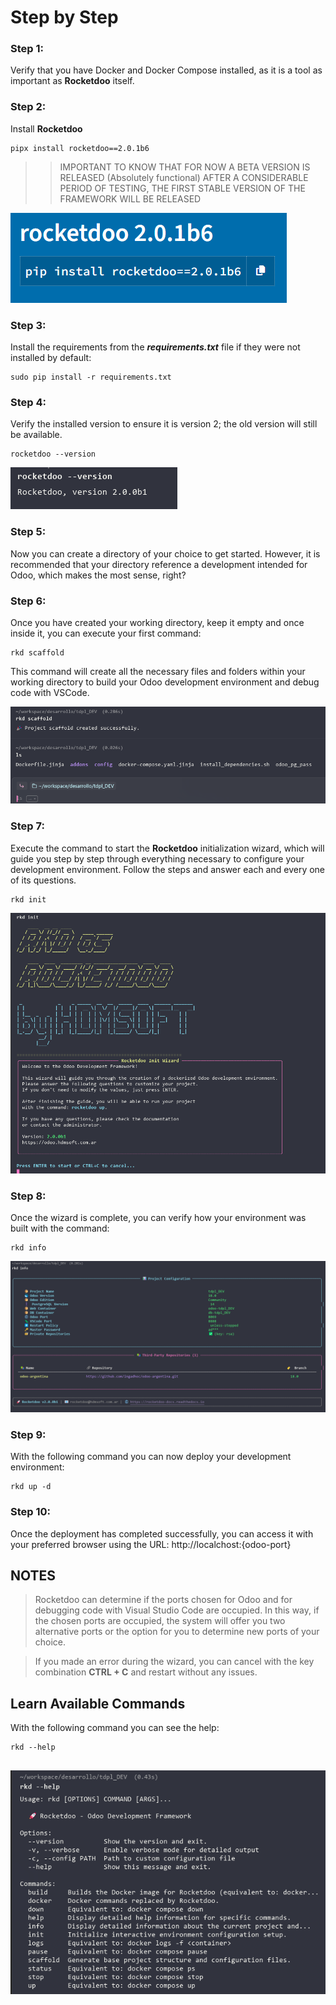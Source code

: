 # Step by Step

### Step 1:

Verify that you have Docker and Docker Compose installed, as it is a tool as important as **Rocketdoo** itself.

### Step 2:

Install **Rocketdoo**

~~~~
pipx install rocketdoo==2.0.1b6
~~~~

>> IMPORTANT TO KNOW THAT FOR NOW A BETA VERSION IS RELEASED (Absolutely functional)
>> AFTER A CONSIDERABLE PERIOD OF TESTING, THE FIRST STABLE VERSION OF THE FRAMEWORK WILL BE RELEASED

![rocketdoo-docs-img](../img/rkd-beta6.png)


### Step 3:

Install the requirements from the ***requirements.txt*** file if they were not installed by default:

~~~
sudo pip install -r requirements.txt
~~~

### Step 4:

Verify the installed version to ensure it is version 2; the old version will still be available.

~~~~
rocketdoo --version
~~~~


![rocketdoo-docs-img](../img/rkd-versionado.png)

### Step 5:

Now you can create a directory of your choice to get started. However, it is recommended that your directory reference
a development intended for Odoo, which makes the most sense, right?


### Step 6:

Once you have created your working directory, keep it empty and once inside it, you can execute your first command:

~~~~
rkd scaffold
~~~~
This command will create all the necessary files and folders within your working directory to build your 
Odoo development environment and debug code with VSCode.



![rocketdoo-img-5](../img/rkd-scaffold.png)

### Step 7:

Execute the command to start the **Rocketdoo** initialization wizard, which will guide you step by step through everything 
necessary to configure your development environment. 
Follow the steps and answer each and every one of its questions.

~~~
rkd init
~~~

![rocketdoo-img-5](../img/rkd-init.png)


### Step 8:

Once the wizard is complete, you can verify how your environment was built with the command:

~~~~
rkd info
~~~~

![rocketdoo-img-5](../img/rkd-info.png)

### Step 9:

With the following command you can now deploy your development environment:

~~~~
rkd up -d
~~~~

### Step 10:

Once the deployment has completed successfully, you can access it with your preferred browser using the URL:
http://localchost:{odoo-port}


## NOTES 

> Rocketdoo can determine if the ports chosen for Odoo and for debugging code with Visual Studio Code are 
occupied. In this way, if the chosen ports are occupied, the system will offer you two alternative ports
or the option for you to determine new ports of your choice.

> If you made an error during the wizard, you can cancel with the key combination **CTRL + C** and restart
without any issues.


## Learn Available Commands

With the following command you can see the help: 

~~~~
rkd --help
~~~~

![rocketdoo-img-5](../img/rkd-help.png)
---